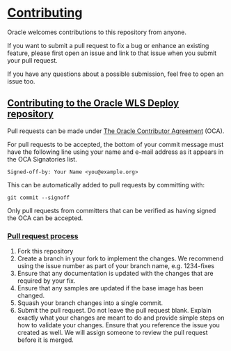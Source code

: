 # [Contributing](http://github.com/oracle/wls-deploy/blob/master/CONTRIBUTING.md)
Oracle welcomes contributions to this repository from anyone.  

If you want to submit a pull request to fix a bug or enhance an existing feature, please first open an issue and link to that issue when you submit your pull request.  

If you have any questions about a possible submission, feel free to open an issue too.

## [Contributing to the Oracle WLS Deploy repository](http://github.com/oracle/wls-deploy/blob/master/CONTRIBUTING.md)
Pull requests can be made under [The Oracle Contributor Agreement](https://www.oracle.com/technetwork/community/oca-486395.html) (OCA).

For pull requests to be accepted, the bottom of your commit message must have the following line using your name and e-mail address as it appears in the OCA Signatories list.

    Signed-off-by: Your Name <you@example.org>

This can be automatically added to pull requests by committing with:

    git commit --signoff

Only pull requests from committers that can be verified as having signed the OCA can be accepted.

### [Pull request process](http://github.com/oracle/wls-deploy/blob/master/CONTRIBUTING.md)

1. Fork this repository
2. Create a branch in your fork to implement the changes. We recommend using the issue number as part of your branch name, e.g. 1234-fixes
3. Ensure that any documentation is updated with the changes that are required by your fix.
4. Ensure that any samples are updated if the base image has been changed.
5. Squash your branch changes into a single commit.
6. Submit the pull request. Do not leave the pull request blank. Explain exactly what your changes are meant to do and provide simple steps on how to validate your changes. Ensure that you reference the issue you created as well. We will assign someone to review the pull request before it is merged.

